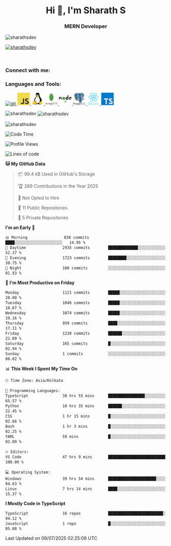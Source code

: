 <h1 align="center">Hi 👋, I'm Sharath S</h1>
<h3 align="center">MERN Developer</h3>

<p align="left"> <img src="https://komarev.com/ghpvc/?username=sharathsdev&label=Profile%20views&color=0e75b6&style=flat" alt="sharathsdev" /> </p>

<p align="left"> <a href="https://github.com/ryo-ma/github-profile-trophy"><img src="https://github-profile-trophy.vercel.app/?username=sharathsdev" alt="sharathsdev" /></a> </p>

<p align="left"> <a href="https://twitter.com/" target="blank"><img src="https://img.shields.io/twitter/follow/?logo=twitter&style=for-the-badge" alt="" /></a> </p>

<h3 align="left">Connect with me:</h3>
<p align="left">
</p>

<h3 align="left">Languages and Tools:</h3>
<p align="left"> <a href="https://git-scm.com/" target="_blank" rel="noreferrer"> <img src="https://www.vectorlogo.zone/logos/git-scm/git-scm-icon.svg" alt="git" width="40" height="40"/> </a> <a href="https://developer.mozilla.org/en-US/docs/Web/JavaScript" target="_blank" rel="noreferrer"> <img src="https://raw.githubusercontent.com/devicons/devicon/master/icons/javascript/javascript-original.svg" alt="javascript" width="40" height="40"/> </a> <a href="https://www.linux.org/" target="_blank" rel="noreferrer"> <img src="https://raw.githubusercontent.com/devicons/devicon/master/icons/linux/linux-original.svg" alt="linux" width="40" height="40"/> </a> <a href="https://www.mongodb.com/" target="_blank" rel="noreferrer"> <img src="https://raw.githubusercontent.com/devicons/devicon/master/icons/mongodb/mongodb-original-wordmark.svg" alt="mongodb" width="40" height="40"/> </a> <a href="https://nodejs.org" target="_blank" rel="noreferrer"> <img src="https://raw.githubusercontent.com/devicons/devicon/master/icons/nodejs/nodejs-original-wordmark.svg" alt="nodejs" width="40" height="40"/> </a> <a href="https://www.postgresql.org" target="_blank" rel="noreferrer"> <img src="https://raw.githubusercontent.com/devicons/devicon/master/icons/postgresql/postgresql-original-wordmark.svg" alt="postgresql" width="40" height="40"/> </a> <a href="https://reactjs.org/" target="_blank" rel="noreferrer"> <img src="https://raw.githubusercontent.com/devicons/devicon/master/icons/react/react-original-wordmark.svg" alt="react" width="40" height="40"/> </a> <a href="https://www.typescriptlang.org/" target="_blank" rel="noreferrer"> <img src="https://raw.githubusercontent.com/devicons/devicon/master/icons/typescript/typescript-original.svg" alt="typescript" width="40" height="40"/> </a> </p>

<p><img align="left" src="https://github-readme-stats.vercel.app/api/top-langs?username=sharathsdev&show_icons=true&locale=en&layout=compact" alt="sharathsdev" /></p>

<p>&nbsp;<img align="center" src="https://github-readme-stats.vercel.app/api?username=sharathsdev&show_icons=true&locale=en" alt="sharathsdev" /></p>

<p><img align="center" src="https://github-readme-streak-stats.herokuapp.com/?user=sharathsdev&" alt="sharathsdev" /></p>
 
 <!--START_SECTION:waka-->
![Code Time](http://img.shields.io/badge/Code%20Time-875%20hrs%2032%20mins-blue)

![Profile Views](http://img.shields.io/badge/Profile%20Views-0-blue)

![Lines of code](https://img.shields.io/badge/From%20Hello%20World%20I%27ve%20Written-6.3%20million%20lines%20of%20code-blue)

**🐱 My GitHub Data** 

> 📦 99.4 kB Used in GitHub's Storage 
 > 
> 🏆 289 Contributions in the Year 2025
 > 
> 🚫 Not Opted to Hire
 > 
> 📜 11 Public Repositories 
 > 
> 🔑 5 Private Repositories 
 > 
**I'm an Early 🐤** 

```text
🌞 Morning                838 commits         ████░░░░░░░░░░░░░░░░░░░░░   14.95 % 
🌆 Daytime                2935 commits        █████████████░░░░░░░░░░░░   52.37 % 
🌃 Evening                1723 commits        ████████░░░░░░░░░░░░░░░░░   30.75 % 
🌙 Night                  108 commits         ░░░░░░░░░░░░░░░░░░░░░░░░░   01.93 % 
```
📅 **I'm Most Productive on Friday** 

```text
Monday                   1121 commits        █████░░░░░░░░░░░░░░░░░░░░   20.00 % 
Tuesday                  1046 commits        █████░░░░░░░░░░░░░░░░░░░░   18.67 % 
Wednesday                1074 commits        █████░░░░░░░░░░░░░░░░░░░░   19.16 % 
Thursday                 959 commits         ████░░░░░░░░░░░░░░░░░░░░░   17.11 % 
Friday                   1238 commits        ██████░░░░░░░░░░░░░░░░░░░   22.09 % 
Saturday                 165 commits         █░░░░░░░░░░░░░░░░░░░░░░░░   02.94 % 
Sunday                   1 commits           ░░░░░░░░░░░░░░░░░░░░░░░░░   00.02 % 
```


📊 **This Week I Spent My Time On** 

```text
🕑︎ Time Zone: Asia/Kolkata

💬 Programming Languages: 
TypeScript               30 hrs 55 mins      ████████████████░░░░░░░░░   65.57 % 
Python                   10 hrs 35 mins      ██████░░░░░░░░░░░░░░░░░░░   22.45 % 
CSS                      1 hr 15 mins        █░░░░░░░░░░░░░░░░░░░░░░░░   02.66 % 
Bash                     1 hr 3 mins         █░░░░░░░░░░░░░░░░░░░░░░░░   02.25 % 
YAML                     59 mins             █░░░░░░░░░░░░░░░░░░░░░░░░   02.09 % 

🔥 Editors: 
VS Code                  47 hrs 9 mins       █████████████████████████   100.00 % 

💻 Operating System: 
Windows                  39 hrs 54 mins      █████████████████████░░░░   84.63 % 
Linux                    7 hrs 14 mins       ████░░░░░░░░░░░░░░░░░░░░░   15.37 % 
```

**I Mostly Code in TypeScript** 

```text
TypeScript               16 repos            ████████████████████████░   94.12 % 
JavaScript               1 repo              █░░░░░░░░░░░░░░░░░░░░░░░░   05.88 % 
```




 Last Updated on 06/07/2025 02:25:08 UTC
<!--END_SECTION:waka-->

